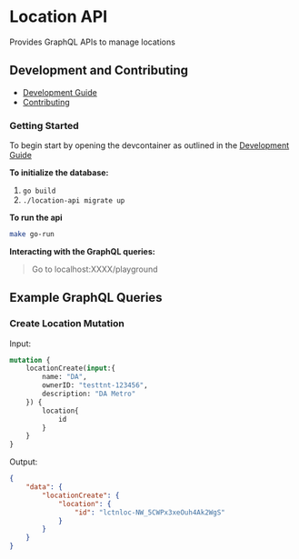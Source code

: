 # Location API

Provides GraphQL APIs to manage locations

## Development and Contributing

- [Development Guide](docs/development.md)
- [Contributing](https://infratographer.com/community/contributing/)

### Getting Started

To begin start by opening the devcontainer as outlined in the [Development Guide](docs/development.md)

**To initialize the database:**
1. `go build`
1. `./location-api migrate up`

**To run the api**
```sh
make go-run
```

**Interacting with the GraphQL queries:**
> Go to localhost:XXXX/playground

## Example GraphQL Queries

### Create Location Mutation

Input:
```graphql
mutation {
    locationCreate(input:{
        name: "DA",
        ownerID: "testtnt-123456",
        description: "DA Metro"
    }) {
        location{
            id
        }
    }
}
```

Output:
```json
{
    "data": {
        "locationCreate": {
            "location": {
                "id": "lctnloc-NW_5CWPx3xeOuh4Ak2WgS"
            }
        }
    }
}
```